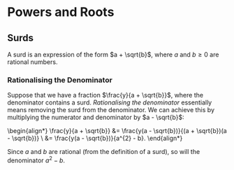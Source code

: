 # Powers and Roots

## Surds

A surd is an expression of the form $a + \sqrt{b}$, where $a$ and $b \ge 0$ are rational numbers.

### Rationalising the Denominator

Suppose that we have a fraction $\frac{y}{a + \sqrt{b}}$, where the denominator contains a surd. *Rationalising the denominator* essentially means removing the surd from the denominator. We can achieve this by multiplying the numerator and denominator by $a - \sqrt{b}$:

\begin{align*}
\frac{y}{a + \sqrt{b}} 
&= \frac{y(a - \sqrt{b})}{(a + \sqrt{b})(a - \sqrt{b})} \\
&= \frac{y(a - \sqrt{b})}{a^{2} - b}.
\end{align*}

Since $a$ and $b$ are rational (from the definition of a surd), so will the denominator $a^{2} - b$.